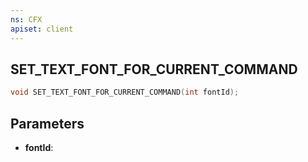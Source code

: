```yaml
---
ns: CFX
apiset: client
---
```

## SET_TEXT_FONT_FOR_CURRENT_COMMAND

```c
void SET_TEXT_FONT_FOR_CURRENT_COMMAND(int fontId);
```

## Parameters
* **fontId**:
